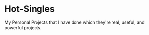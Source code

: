 # Hot-Singles
My Personal Projects that I have done which they're real, useful, and powerful projects.

